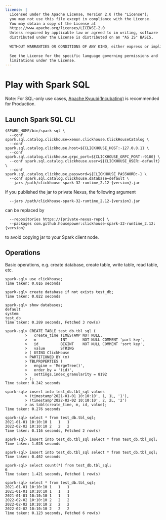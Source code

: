 ```yaml
---
license: |
  Licensed under the Apache License, Version 2.0 (the "License");
  you may not use this file except in compliance with the License.
  You may obtain a copy of the License at
  https://www.apache.org/licenses/LICENSE-2.0
  Unless required by applicable law or agreed to in writing, software
  distributed under the License is distributed on an "AS IS" BASIS,
  
  WITHOUT WARRANTIES OR CONDITIONS OF ANY KIND, either express or implied.
  
  See the License for the specific language governing permissions and
  limitations under the License.
---
```


Play with Spark SQL
===

Note: For SQL-only use cases, [Apache Kyuubi(Incubating)](https://github.com/apache/incubator-kyuubi) is recommended
for Production.

## Launch Spark SQL CLI

```shell
$SPARK_HOME/bin/spark-sql \
  --conf spark.sql.catalog.clickhouse=xenon.clickhouse.ClickHouseCatalog \
  --conf spark.sql.catalog.clickhouse.host=${CLICKHOUSE_HOST:-127.0.0.1} \
  --conf spark.sql.catalog.clickhouse.grpc_port=${CLICKHOUSE_GRPC_PORT:-9100} \
  --conf spark.sql.catalog.clickhouse.user=${CLICKHOUSE_USER:-default} \
  --conf spark.sql.catalog.clickhouse.password=${CLICKHOUSE_PASSWORD:-} \
  --conf spark.sql.catalog.clickhouse.database=default \
  --jars /path/clickhouse-spark-32-runtime_2.12-{version}.jar
```

If you published the jar to private Nexus, the following argument
```
  --jars /path/clickhouse-spark-32-runtime_2.12-{version}.jar
```
can be replaced by
```
  --repositories https://{private-nexus-repo} \
  --packages com.github.housepower:clickhouse-spark-32-runtime_2.12:{version}
```
to avoid copying jar to your Spark client node.

## Operations

Basic operations, e.g. create database, create table, write table, read table, etc.
```
spark-sql> use clickhouse;
Time taken: 0.016 seconds

spark-sql> create database if not exists test_db;
Time taken: 0.022 seconds

spark-sql> show databases;
default
system
test_db
Time taken: 0.289 seconds, Fetched 3 row(s)

spark-sql> CREATE TABLE test_db.tbl_sql (
         >   create_time TIMESTAMP NOT NULL,
         >   m           INT       NOT NULL COMMENT 'part key',
         >   id          BIGINT    NOT NULL COMMENT 'sort key',
         >   value       STRING
         > ) USING ClickHouse
         > PARTITIONED BY (m)
         > TBLPROPERTIES (
         >   engine = 'MergeTree()',
         >   order_by = '(id)',
         >   settings.index_granularity = 8192
         > );
Time taken: 0.242 seconds

spark-sql> insert into test_db.tbl_sql values
         > (timestamp'2021-01-01 10:10:10', 1, 1L, '1'),
         > (timestamp'2022-02-02 10:10:10', 2, 2L, '2')
         > as tabl(create_time, m, id, value);
Time taken: 0.276 seconds

spark-sql> select * from test_db.tbl_sql;
2021-01-01 10:10:10	1	1	1
2022-02-02 10:10:10	2	2	2
Time taken: 0.116 seconds, Fetched 2 row(s)

spark-sql> insert into test_db.tbl_sql select * from test_db.tbl_sql;
Time taken: 1.028 seconds

spark-sql> insert into test_db.tbl_sql select * from test_db.tbl_sql;
Time taken: 0.462 seconds

spark-sql> select count(*) from test_db.tbl_sql;
6
Time taken: 1.421 seconds, Fetched 1 row(s)

spark-sql> select * from test_db.tbl_sql;
2021-01-01 10:10:10	1	1	1
2021-01-01 10:10:10	1	1	1
2021-01-01 10:10:10	1	1	1
2022-02-02 10:10:10	2	2	2
2022-02-02 10:10:10	2	2	2
2022-02-02 10:10:10	2	2	2
Time taken: 0.123 seconds, Fetched 6 row(s)
```
